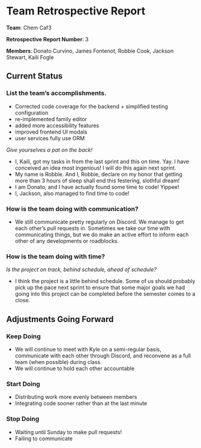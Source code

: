 # Team Retrospective Report

**Team**: Chem Caf3

**Retrospective Report Number**: 3

**Members**: Donato Curvino, James Fontenot, Robbie Cook, Jackson Stewart, Kaili Fogle

## Current Status

### List the team’s accomplishments.

* Corrected code coverage for the backend + simplified testing configuration
* re-implemented family editor
* added more accessibility features
* improved frontend UI modals
* user services fully use ORM

*Give yourselves a pat on the back!*

* I, Kaili, got my tasks in from the last sprint and this on time. Yay. I have conceived an idea most ingenious! I will do this again next sprint.
* My name is Robbie. And I, Robbie, declare on my honor that getting more than 3 hours of sleep shall end this festering, slothful dream!
* I am Donato, and I have actually found some time to code! Yippee!
* I, Jackson, also managed to find time to code!

### How is the team doing with communication?

* We still communicate pretty regularly on Discord. We manage to get each other’s pull requests in. Sometimes we take our time with communicating things, but we do make an active effort to inform each other of any developments or roadblocks.

###  How is the team doing with time? 

*Is the project on track, behind schedule, ahead of schedule?*

* I think the project is a little behind schedule. Some of us should probably pick up the pace next sprint to ensure that some major goals we had going into this project can be completed before the semester comes to a close.

## Adjustments Going Forward


### Keep Doing

* We will continue to meet with Kyle on a semi-regular basis, communicate with each other through Discord, and reconvene as a full team (when possible) during class.
* We will continue to hold each other accountable

### Start Doing

* Distributing work more evenly between members
* Integrating code sooner rather than at the last minute

### Stop Doing

* Waiting until Sunday to make pull requests!
* Failing to communicate

